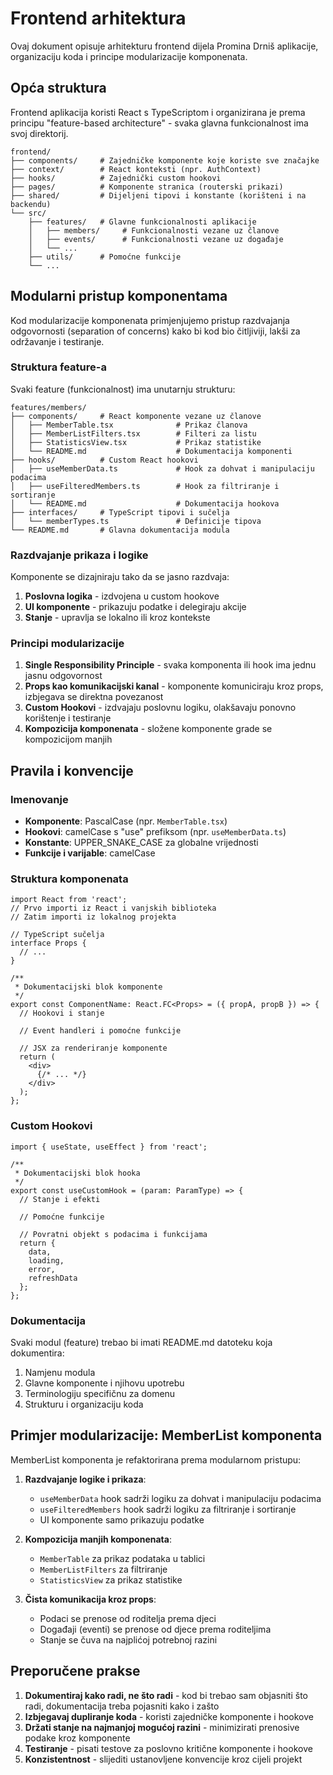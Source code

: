 # Frontend arhitektura

Ovaj dokument opisuje arhitekturu frontend dijela Promina Drniš aplikacije, organizaciju koda i principe modularizacije komponenata.

## Opća struktura

Frontend aplikacija koristi React s TypeScriptom i organizirana je prema principu "feature-based architecture" - svaka glavna funkcionalnost ima svoj direktorij.

```
frontend/
├── components/     # Zajedničke komponente koje koriste sve značajke
├── context/        # React konteksti (npr. AuthContext)
├── hooks/          # Zajednički custom hookovi 
├── pages/          # Komponente stranica (routerski prikazi)
├── shared/         # Dijeljeni tipovi i konstante (korišteni i na backendu)
└── src/
    ├── features/   # Glavne funkcionalnosti aplikacije
    │   ├── members/     # Funkcionalnosti vezane uz članove
    │   ├── events/      # Funkcionalnosti vezane uz događaje
    │   └── ...
    ├── utils/      # Pomoćne funkcije
    └── ...
```

## Modularni pristup komponentama

Kod modularizacije komponenata primjenjujemo pristup razdvajanja odgovornosti (separation of concerns) kako bi kod bio čitljiviji, lakši za održavanje i testiranje.

### Struktura feature-a

Svaki feature (funkcionalnost) ima unutarnju strukturu:

```
features/members/
├── components/     # React komponente vezane uz članove
│   ├── MemberTable.tsx              # Prikaz članova
│   ├── MemberListFilters.tsx        # Filteri za listu
│   ├── StatisticsView.tsx           # Prikaz statistike
│   └── README.md                    # Dokumentacija komponenti
├── hooks/          # Custom React hookovi 
│   ├── useMemberData.ts             # Hook za dohvat i manipulaciju podacima
│   ├── useFilteredMembers.ts        # Hook za filtriranje i sortiranje
│   └── README.md                    # Dokumentacija hookova
├── interfaces/     # TypeScript tipovi i sučelja
│   └── memberTypes.ts               # Definicije tipova
└── README.md       # Glavna dokumentacija modula
```

### Razdvajanje prikaza i logike

Komponente se dizajniraju tako da se jasno razdvaja:

1. **Poslovna logika** - izdvojena u custom hookove
2. **UI komponente** - prikazuju podatke i delegiraju akcije
3. **Stanje** - upravlja se lokalno ili kroz kontekste

### Principi modularizacije

1. **Single Responsibility Principle** - svaka komponenta ili hook ima jednu jasnu odgovornost
2. **Props kao komunikacijski kanal** - komponente komuniciraju kroz props, izbjegava se direktna povezanost
3. **Custom Hookovi** - izdvajaju poslovnu logiku, olakšavaju ponovno korištenje i testiranje
4. **Kompozicija komponenata** - složene komponente grade se kompozicijom manjih

## Pravila i konvencije

### Imenovanje

- **Komponente**: PascalCase (npr. `MemberTable.tsx`)
- **Hookovi**: camelCase s "use" prefiksom (npr. `useMemberData.ts`) 
- **Konstante**: UPPER_SNAKE_CASE za globalne vrijednosti
- **Funkcije i varijable**: camelCase

### Struktura komponenata

```tsx
import React from 'react';
// Prvo importi iz React i vanjskih biblioteka
// Zatim importi iz lokalnog projekta

// TypeScript sučelja
interface Props {
  // ...
}

/**
 * Dokumentacijski blok komponente
 */
export const ComponentName: React.FC<Props> = ({ propA, propB }) => {
  // Hookovi i stanje

  // Event handleri i pomoćne funkcije

  // JSX za renderiranje komponente
  return (
    <div>
      {/* ... */}
    </div>
  );
};
```

### Custom Hookovi

```tsx
import { useState, useEffect } from 'react';

/**
 * Dokumentacijski blok hooka
 */
export const useCustomHook = (param: ParamType) => {
  // Stanje i efekti

  // Pomoćne funkcije

  // Povratni objekt s podacima i funkcijama
  return {
    data,
    loading,
    error,
    refreshData
  };
};
```

### Dokumentacija

Svaki modul (feature) trebao bi imati README.md datoteku koja dokumentira:

1. Namjenu modula
2. Glavne komponente i njihovu upotrebu
3. Terminologiju specifičnu za domenu
4. Strukturu i organizaciju koda

## Primjer modularizacije: MemberList komponenta

MemberList komponenta je refaktorirana prema modularnom pristupu:

1. **Razdvajanje logike i prikaza**:
   - `useMemberData` hook sadrži logiku za dohvat i manipulaciju podacima
   - `useFilteredMembers` hook sadrži logiku za filtriranje i sortiranje
   - UI komponente samo prikazuju podatke

2. **Kompozicija manjih komponenata**:
   - `MemberTable` za prikaz podataka u tablici
   - `MemberListFilters` za filtriranje
   - `StatisticsView` za prikaz statistike

3. **Čista komunikacija kroz props**:
   - Podaci se prenose od roditelja prema djeci
   - Događaji (eventi) se prenose od djece prema roditeljima
   - Stanje se čuva na najplićoj potrebnoj razini

## Preporučene prakse

1. **Dokumentiraj kako radi, ne što radi** - kod bi trebao sam objasniti što radi, dokumentacija treba pojasniti kako i zašto
2. **Izbjegavaj dupliranje koda** - koristi zajedničke komponente i hookove 
3. **Držati stanje na najmanjoj mogućoj razini** - minimizirati prenosive podake kroz komponente
4. **Testiranje** - pisati testove za poslovno kritične komponente i hookove
5. **Konzistentnost** - slijediti ustanovljene konvencije kroz cijeli projekt
